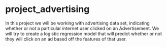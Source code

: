 # project_advertising
In this project we will be working with advertising data set, indicating whether or not a particular internet user clicked on an Advertisement. We will try to create a logistic regression model that will predict whether or not they will click on an ad based off the features of that user.
